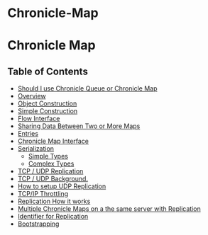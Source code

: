 Chronicle-Map
=============

# Chronicle Map
## Table of Contents

* [Should I use Chronicle Queue or Chronicle Map](https://github.com/OpenHFT/Chronicle-Map/wiki#should-i-use-chronicle-queue-or-chronicle-map)
* [Overview](https://github.com/OpenHFT/Chronicle-Map/wiki#overview)
* [Object Construction](https://github.com/OpenHFT/Chronicle-Map/wiki#construction)
 *  [Simple Construction](https://github.com/OpenHFT/Chronicle-Map/wiki#simple-construction)
 *   [Flow Interface](https://github.com/OpenHFT/Chronicle-Map/wiki#flow-interface)
 *  [Sharing Data Between Two or More Maps](https://github.com/OpenHFT/Chronicle-Map/wiki#sharing-data-between-two-or-more-maps)
 *   [Entries](https://github.com/OpenHFT/Chronicle-Map/wiki#entries)
 *   [Chronicle Map Interface](https://github.com/OpenHFT/Chronicle-Map/wiki#chronicle-map-interface)
* [Serialization](https://github.com/OpenHFT/Chronicle-Map/wiki#serialization)
  *   [Simple Types](https://github.com/OpenHFT/Chronicle-Map/wiki#simple-types)
  *   [Complex Types](https://github.com/OpenHFT/Chronicle-Map/wiki#complex-types)
* [TCP / UDP Replication](https://github.com/OpenHFT/Chronicle-Map/wiki#tcp--udp-replication)
 * [TCP / UDP Background.](https://github.com/OpenHFT/Chronicle-Map/wiki#tcp--udp-background)
 *   [How to setup UDP Replication](https://github.com/OpenHFT/Chronicle-Map/wiki#how-to-setup-udp-replication)
 *  [TCP/IP Throttling](https://github.com/OpenHFT/Chronicle-Map/wiki#tcpip--throttling)
 *   [Replication How it works](https://github.com/OpenHFT/Chronicle-Map/wiki#replication-how-it-works)
 *  [Multiple Chronicle Maps on a the same server with Replication](https://github.com/OpenHFT/Chronicle-Map/wiki#multiple-chronicle-maps-on-a-the-same-server-with-replication)
 *   [Identifier for Replication](https://github.com/OpenHFT/Chronicle-Map/wiki#identifier-for-replication)
 *   [Bootstrapping](https://github.com/OpenHFT/Chronicle-Map/wiki#bootstrapping)
